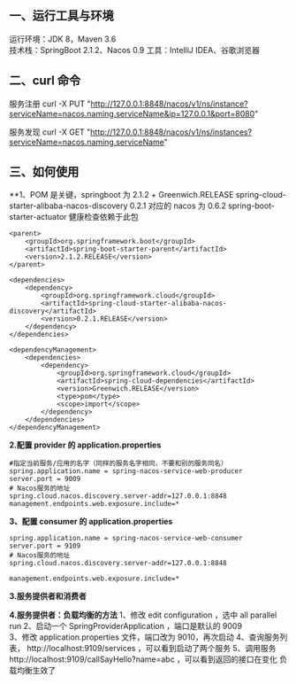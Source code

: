 ﻿## **一、运行工具与环境**

运行环境：JDK 8，Maven 3.6  
技术栈：SpringBoot 2.1.2、Nacos 0.9 
工具：IntelliJ IDEA、谷歌浏览器  

## 二、curl 命令 

服务注册
curl -X PUT "http://127.0.0.1:8848/nacos/v1/ns/instance?serviceName=nacos.naming.serviceName&ip=127.0.0.1&port=8080"

服务发现
curl -X GET "http://127.0.0.1:8848/nacos/v1/ns/instances?serviceName=nacos.naming.serviceName"


## **三、如何使用**

**1、POM <dependencyManagement> 是关键，springboot 为 
    2.1.2  + Greenwich.RELEASE 
    spring-cloud-starter-alibaba-nacos-discovery 0.2.1 对应的 nacos 为 0.6.2 
    spring-boot-starter-actuator   健康检查依赖于此包 
    
    <parent>
        <groupId>org.springframework.boot</groupId>
        <artifactId>spring-boot-starter-parent</artifactId>
        <version>2.1.2.RELEASE</version>
    </parent>
    
    <dependencies>
        <dependency>
            <groupId>org.springframework.cloud</groupId>
            <artifactId>spring-cloud-starter-alibaba-nacos-discovery</artifactId>
            <version>0.2.1.RELEASE</version>
        </dependency>
    </dependencies>
   
    <dependencyManagement>
        <dependencies>
            <dependency>
                <groupId>org.springframework.cloud</groupId>
                <artifactId>spring-cloud-dependencies</artifactId>
                <version>Greenwich.RELEASE</version>
                <type>pom</type>
                <scope>import</scope>
            </dependency>
        </dependencies>
    </dependencyManagement> 
 
**2.配置 provider 的 application.properties**

```
#指定当前服务/应用的名字（同样的服务名字相同，不要和别的服务同名）
spring.application.name = spring-nacos-service-web-producer
server.port = 9009
# Nacos服务的地址
spring.cloud.nacos.discovery.server-addr=127.0.0.1:8848
management.endpoints.web.exposure.include=*
```

**3、配置 consumer 的 application.properties**

``` 
spring.application.name = spring-nacos-service-web-consumer
server.port = 9109
# Nacos服务的地址
spring.cloud.nacos.discovery.server-addr=127.0.0.1:8848

management.endpoints.web.exposure.include=*

```

**3.服务提供者和消费者**


**4.服务提供者：负载均衡的方法**
1、修改 edit configuration ，选中 all parallel run 
2、启动一个 SpringProviderApplication ，端口是默认的  9009  
3、修改 application.properties 文件，端口改为 9010，再次启动
4、查询服务列表， http://localhost:9109/services ，可以看到启动了两个服务 
5、调用服务 http://localhost:9109/callSayHello?name=abc ，可以看到返回的接口在变化 
   负载均衡生效了   
 
 
 